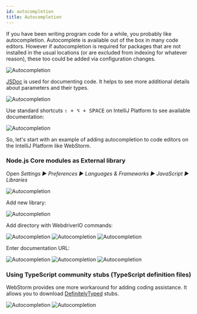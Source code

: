 ```yaml
---
id: autocompletion
title: Autocompletion
---
```


If you have been writing program code for a while, you probably like autocompletion.
Autocomplete is available out of the box in many code editors. However if autocompletion is required for packages that are not installed in the usual locations (or are excluded from indexing for whatever reason), these too could be added via configuration changes.


![Autocompletion](/img/autocompletion/0.png)

[JSDoc](http://usejsdoc.org/) is used for documenting code. It helps to see more additional details about parameters and their types.

![Autocompletion](/img/autocompletion/1.png)

Use standard shortcuts <kbd>⇧ + ⌥ + SPACE</kbd> on IntelliJ Platform to see available documentation:

![Autocompletion](/img/autocompletion/2.png)

So, let's start with an example of adding autocompletion to code editors on the IntelliJ Platform like WebStorm.

### Node.js Core modules as External library

Open *Settings ▶︎ Preferences ▶︎ Languages & Frameworks ▶︎ JavaScript ▶︎ Libraries*

![Autocompletion](/img/autocompletion/3.png)

Add new library:

![Autocompletion](/img/autocompletion/4.png)

Add directory with WebdriverIO commands:

![Autocompletion](/img/autocompletion/5.png)
![Autocompletion](/img/autocompletion/6.png)
![Autocompletion](/img/autocompletion/7.png)

Enter documentation URL:

![Autocompletion](/img/autocompletion/8.png)
![Autocompletion](/img/autocompletion/9.png)
![Autocompletion](/img/autocompletion/10.png)

### Using TypeScript community stubs (TypeScript definition files)

WebStorm provides one more workaround for adding coding assistance. It allows you to download [DefinitelyTyped](https://github.com/DefinitelyTyped/DefinitelyTyped) stubs.

![Autocompletion](/img/autocompletion/11.png)
![Autocompletion](/img/autocompletion/12.png)
